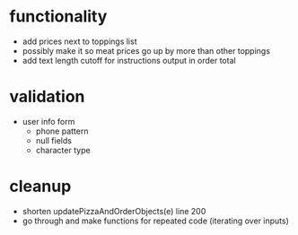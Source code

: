# functionality
- add prices next to toppings list
- possibly make it so meat prices go up by more than other toppings
- add text length cutoff for instructions output in order total

# validation
- user info form
  - phone pattern
  - null fields
  - character type



# cleanup
- shorten updatePizzaAndOrderObjects(e) line 200
- go through and make functions for repeated code (iterating over inputs)

